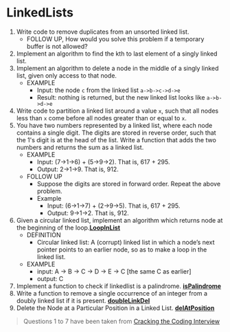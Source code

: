 # LinkedLists
1. Write code to remove duplicates from an unsorted linked list.
    * FOLLOW UP, How would you solve this problem if a temporary buffer is not allowed?
2. Implement an algorithm to find the kth to last element of a singly linked list.
3. Implement an algorithm to delete a node in the middle of a singly linked list, given only access to that node.
   * EXAMPLE
     * Input: the node `c` from the linked list `a->b->c->d->e`
     * Result: nothing is returned, but the new linked list looks like `a->b->d->e`
4. Write code to partition a linked list around a value `x`, such that all nodes less than `x` come before all nodes greater than or equal to `x`.
5. You have two numbers represented by a linked list, where each node contains a single digit. The digits are stored in reverse order, such that the 1's digit is at the head of the list. Write a function that adds the two numbers and returns the sum as a linked list.
   * EXAMPLE
     * Input: (7->1->6) + (5->9->2). That is, 617 + 295.
     * Output: 2->1->9. That is, 912.
   * FOLLOW UP
     * Suppose the digits are stored in forward order. Repeat the above problem.
     * Example
       * Input: (6->1->7) + (2->9->5). That is, 617 + 295.
       * Output: 9->1->2. That is, 912.
6. Given a circular linked list, implement an algorithm which returns node at the beginning of the loop.**[LoopInList](LoopInList)**
   * DEFINITION
     * Circular linked list: A (corrupt) linked list in which a node’s next pointer  points to an earlier node, so as to make a loop in the linked list.
   * EXAMPLE
     * input: A -> B -> C -> D -> E -> C [the same C as earlier]
     * output: C
7. Implement a function to check if linkedlist is a palindrome. **[isPalindrome](isPalindrome)**
8. Write a function to remove a single occurrence of an integer from a doubly linked list if it is present. **[doubleLinkDel](doubleLinkDel)**
9. Delete the Node at a Particular Position in a Linked List. **[delAtPosition](delAtPosition)**

> Questions 1 to 7 have been taken from [Cracking the Coding Interview](http://www.amazon.com/Cracking-Coding-Interview-6th-Edition/dp/0984782850)

